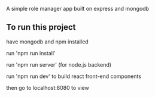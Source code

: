 A simple role manager app built on express and mongodb

## To run this project

have mongodb and npm installed

run 'npm run install'

run 'npm run server' (for node.js backend)

run 'npm run dev' to build react front-end components

then go to localhost:8080 to view
